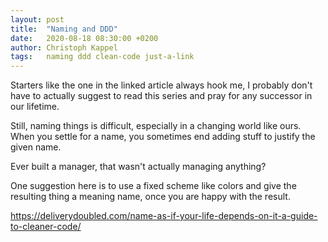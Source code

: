 ```yaml
---
layout: post
title:  "Naming and DDD"
date:   2020-08-18 08:30:00 +0200
author: Christoph Kappel
tags:   naming ddd clean-code just-a-link
---
```

Starters like the one in the linked article always hook me, I probably don't
have to actually suggest to read this series and pray for any successor in our 
lifetime.

Still, naming things is difficult, especially in a changing world like ours. 
When you settle for a name, you sometimes end adding stuff to justify the given
name.

Ever built a manager, that wasn't actually managing anything?

One suggestion here is to use a fixed scheme like colors and give the resulting
thing a meaning name, once you are happy with the result.

<https://deliverydoubled.com/name-as-if-your-life-depends-on-it-a-guide-to-cleaner-code/>
